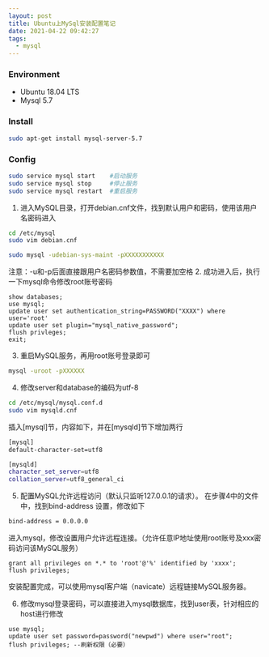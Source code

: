 ```yaml
---
layout: post
title: Ubuntu上MySql安装配置笔记
date: 2021-04-22 09:42:27
tags:  
  - mysql
---
```


### Environment
* Ubuntu 18.04 LTS
* Mysql 5.7

### Install
``` bash
sudo apt-get install mysql-server-5.7
```

<!--more-->
### Config
```  bash
sudo service mysql start 	#启动服务
sudo service mysql stop		#停止服务
sudo service mysql restart	#重启服务
```

1. 进入MySQL目录，打开debian.cnf文件，找到默认用户和密码，使用该用户名密码进入
``` bash
cd /etc/mysql
sudo vim debian.cnf
```
``` bash
sudo mysql -udebian-sys-maint -pXXXXXXXXXXX		
```
注意：-u和-p后面直接跟用户名密码参数值，不需要加空格
2. 成功进入后，执行一下mysql命令修改root账号密码

 ``` mysql
 show databases;
 use mysql;
 update user set authentication_string=PASSWORD("XXXX") where user='root'
 update user set plugin="mysql_native_password";
 flush privleges;
 exit;
 ```
3. 重启MySQL服务，再用root账号登录即可
``` bash
mysql -uroot -pXXXXXX 
```
4. 修改server和database的编码为utf-8
``` bash
cd /etc/mysql/mysql.conf.d
sudo vim mysqld.cnf
```
插入[mysql]节，内容如下，并在[mysqld]节下增加两行

 ``` bash
 [mysql]
 default-character-set=utf8
 ```
 ``` bash
 [mysqld]
 character_set_server=utf8
 collation_server=utf8_general_ci
 ```

5. 配置MySQL允许远程访问（默认只监听127.0.0.1的请求）。
在步骤4中的文件中，找到bind-address 设置，修改如下
``` bash
bind-address = 0.0.0.0
```
进入mysql，修改设置用户允许远程连接。（允许任意IP地址使用root账号及xxx密码访问该MySQL服务）
``` mysql
grant all privileges on *.* to 'root'@'%' identified by 'xxxx';
flush privileges;
```

 安装配置完成，可以使用mysql客户端（navicate）远程链接MySQL服务器。

6. 修改mysql登录密码，可以直接进入mysql数据库，找到user表，针对相应的host进行修改
``` mysql
use mysql;
update user set password=password("newpwd") where user="root";
flush privileges; --刷新权限（必要）
```